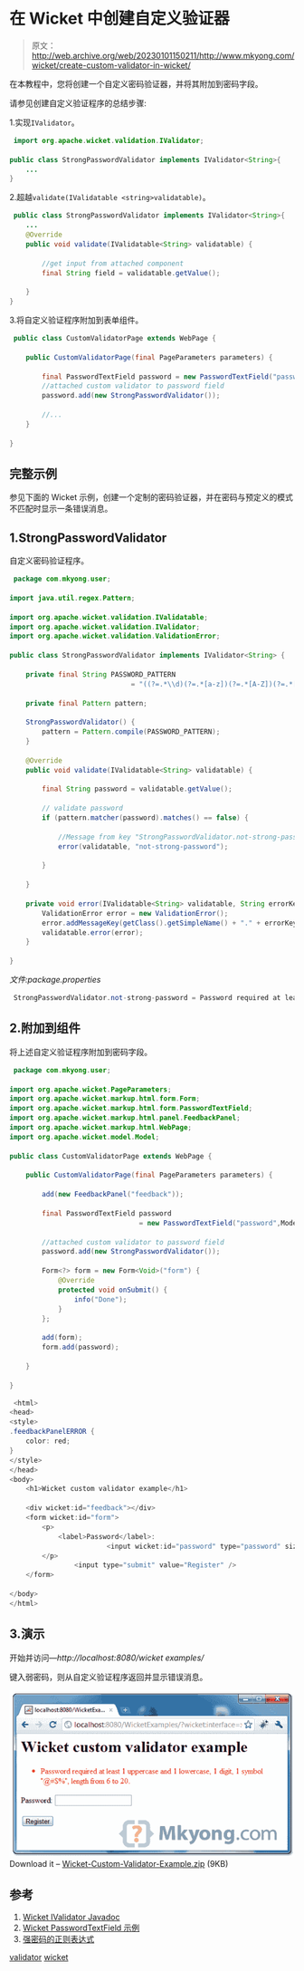 # 在 Wicket 中创建自定义验证器

> 原文：<http://web.archive.org/web/20230101150211/http://www.mkyong.com/wicket/create-custom-validator-in-wicket/>

在本教程中，您将创建一个自定义密码验证器，并将其附加到密码字段。

请参见创建自定义验证程序的总结步骤:

1.实现`IValidator`。

```java
 import org.apache.wicket.validation.IValidator;

public class StrongPasswordValidator implements IValidator<String>{
	...
} 
```

2.超越`validate(IValidatable <string>validatable)`。

```java
 public class StrongPasswordValidator implements IValidator<String>{
	...
	@Override
	public void validate(IValidatable<String> validatable) {

		//get input from attached component
		final String field = validatable.getValue();

	}
} 
```

3.将自定义验证程序附加到表单组件。

```java
 public class CustomValidatorPage extends WebPage {

	public CustomValidatorPage(final PageParameters parameters) {

  	    final PasswordTextField password = new PasswordTextField("password",Model.of(""));
		//attached custom validator to password field
		password.add(new StrongPasswordValidator());

		//...
	}

} 
```

## 完整示例

参见下面的 Wicket 示例，创建一个定制的密码验证器，并在密码与预定义的模式不匹配时显示一条错误消息。

 ## 1.StrongPasswordValidator

自定义密码验证程序。

```java
 package com.mkyong.user;

import java.util.regex.Pattern;

import org.apache.wicket.validation.IValidatable;
import org.apache.wicket.validation.IValidator;
import org.apache.wicket.validation.ValidationError;

public class StrongPasswordValidator implements IValidator<String> {

	private final String PASSWORD_PATTERN 
                              = "((?=.*\\d)(?=.*[a-z])(?=.*[A-Z])(?=.*[@#$%]).{6,20})";

	private final Pattern pattern;

	StrongPasswordValidator() {
		pattern = Pattern.compile(PASSWORD_PATTERN);
	}

	@Override
	public void validate(IValidatable<String> validatable) {

		final String password = validatable.getValue();

		// validate password
		if (pattern.matcher(password).matches() == false) {

			//Message from key "StrongPasswordValidator.not-strong-password"
			error(validatable, "not-strong-password");

		}

	}

	private void error(IValidatable<String> validatable, String errorKey) {
		ValidationError error = new ValidationError();
		error.addMessageKey(getClass().getSimpleName() + "." + errorKey);
		validatable.error(error);
	}

} 
```

*文件:package.properties*

```java
 StrongPasswordValidator.not-strong-password = Password required at least ... (omitted) 
```

 ## 2.附加到组件

将上述自定义验证程序附加到密码字段。

```java
 package com.mkyong.user;

import org.apache.wicket.PageParameters;
import org.apache.wicket.markup.html.form.Form;
import org.apache.wicket.markup.html.form.PasswordTextField;
import org.apache.wicket.markup.html.panel.FeedbackPanel;
import org.apache.wicket.markup.html.WebPage;
import org.apache.wicket.model.Model;

public class CustomValidatorPage extends WebPage {

	public CustomValidatorPage(final PageParameters parameters) {

		add(new FeedbackPanel("feedback"));

		final PasswordTextField password 
                                = new PasswordTextField("password",Model.of(""));

		//attached custom validator to password field
		password.add(new StrongPasswordValidator());

		Form<?> form = new Form<Void>("form") {
			@Override
			protected void onSubmit() {
				info("Done");
			}
		};

		add(form);
		form.add(password);

	}

} 
```

```java
 <html>
<head>
<style>
.feedbackPanelERROR {
	color: red;
}
</style>
</head>
<body>
	<h1>Wicket custom validator example</h1>

	<div wicket:id="feedback"></div>
	<form wicket:id="form">
		<p>
			<label>Password</label>: 
                        <input wicket:id="password" type="password" size="20" />
		</p>
		        <input type="submit" value="Register" />
	</form>

</body>
</html> 
```

## 3.演示

开始并访问—*http://localhost:8080/wicket examples/*

键入弱密码，则从自定义验证程序返回并显示错误消息。

![](img/d98751f4259ef2e5d4e64aa5dc761b37.png "wicket-custom-validator-example")Download it – [Wicket-Custom-Validator-Example.zip](http://web.archive.org/web/20190310101943/http://www.mkyong.com/wp-content/uploads/2011/06/Wicket-Custom-Validator-Example.zip) (9KB)

## 参考

1.  [Wicket IValidator Javadoc](http://web.archive.org/web/20190310101943/http://wicket.apache.org/apidocs/1.4/org/apache/wicket/validation/IValidator.html)
2.  [Wicket PasswordTextField 示例](http://web.archive.org/web/20190310101943/http://www.mkyong.com/wicket/wicket-password-field-example/)
3.  [强密码的正则表达式](http://web.archive.org/web/20190310101943/http://www.mkyong.com/regular-expressions/how-to-validate-password-with-regular-expression/)

[validator](http://web.archive.org/web/20190310101943/http://www.mkyong.com/tag/validator/) [wicket](http://web.archive.org/web/20190310101943/http://www.mkyong.com/tag/wicket/)







